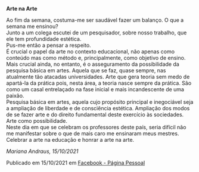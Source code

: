 **Arte na Arte**  

Ao fim da semana, costuma-me ser saudável fazer um balanço.
O que a semana me ensinou?  
Junto a um colega escutei de um pesquisador, sobre nosso trabalho, que ele tem profundidade estética.  
Pus-me então a pensar a respeito.  
É crucial o papel da arte no contexto educacional, não apenas como conteúdo mas como método e, principalmente, como objetivo de ensino.  
Mais crucial ainda, no entanto, é o asseguramento da possibilidade da pesquisa básica em artes. Aquela que se faz, quase sempre, nas atualmente tão atacadas universidades. Arte que gera teoria sem medo de apartá-la da prática pois, nesta área, a teoria nasce sempre da prática. São como um casal entrelaçado na fase inicial e mais incandescente de uma paixão.  
Pesquisa básica em artes, aquela cujo propósito principal e inegociável seja a ampliação de liberdade e de consciência estética. Ampliação dos modos de se fazer arte e do direito fundamental deste exercício às sociedades.  
Arte como possibilidade.  
Neste dia em que se celebram os professores deste país, seria difícil não me manifestar sobre o que de mais caro me ensinaram meus mestres.  
Celebrar a arte na educação e honrar a arte na arte.

*Mariana Andraus, 15/10/2021*

Publicado em 15/10/2021 em [Facebook - Página Pessoal](https://www.facebook.com/mariana.b.andraus/posts/10161242342547678)